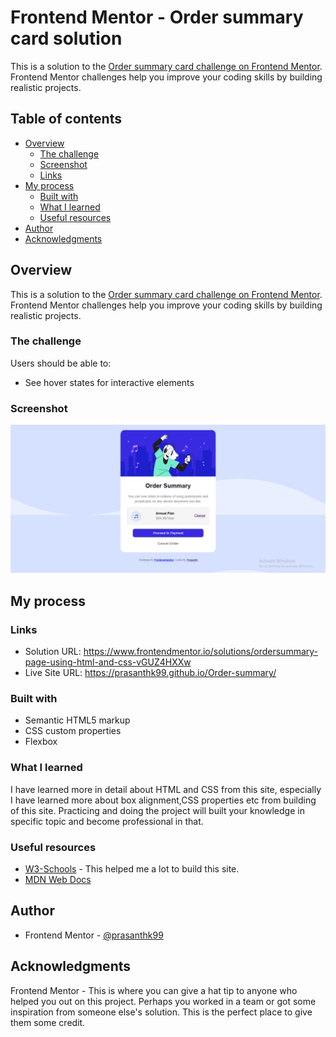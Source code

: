 # Frontend Mentor - Order summary card solution

This is a solution to the [Order summary card challenge on Frontend Mentor](https://www.frontendmentor.io/challenges/order-summary-component-QlPmajDUj). Frontend Mentor challenges help you improve your coding skills by building realistic projects. 

## Table of contents

- [Overview](#overview)
  - [The challenge](#the-challenge)
  - [Screenshot](#screenshot)
  - [Links](#links)
- [My process](#my-process)
  - [Built with](#built-with)
  - [What I learned](#what-i-learned)
  - [Useful resources](#useful-resources)
- [Author](#author)
- [Acknowledgments](#acknowledgments)

## Overview

This is a solution to the [Order summary card challenge on Frontend Mentor](https://www.frontendmentor.io/challenges/order-summary-component-QlPmajDUj). Frontend Mentor challenges help you improve your coding skills by building realistic projects. 

### The challenge

Users should be able to:

- See hover states for interactive elements

### Screenshot

![](./design/Screenshot.png)

## My process

### Links

- Solution URL: https://www.frontendmentor.io/solutions/ordersummary-page-using-html-and-css-vGUZ4HXXw
- Live Site URL: https://prasanthk99.github.io/Order-summary/

### Built with

- Semantic HTML5 markup
- CSS custom properties
- Flexbox

### What I learned

I have learned more in detail about HTML and CSS from this site, especially I have learned more about box alignment,CSS properties etc from building of this site. Practicing and doing the project will built your knowledge in specific topic and become professional in that.

### Useful resources

- [W3-Schools](https://www.w3schools.com/css/) - This helped me a lot to build this site.
- [MDN Web Docs](https://developer.mozilla.org/en-US/docs/Web/CSS) 

## Author

- Frontend Mentor - [@prasanthk99](https://www.frontendmentor.io/profile/prasanthk99)

## Acknowledgments

Frontend Mentor - This is where you can give a hat tip to anyone who helped you out on this project. Perhaps you worked in a team or got some inspiration from someone else's solution. This is the perfect place to give them some credit.


